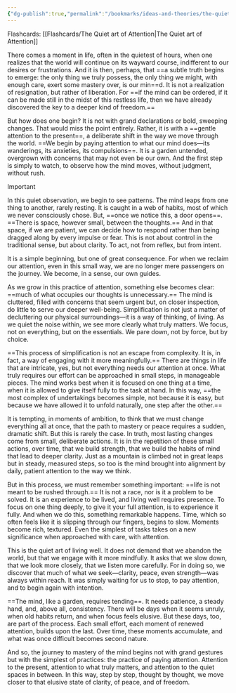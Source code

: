 ```yaml
---
{"dg-publish":true,"permalink":"/bookmarks/ideas-and-theories/the-quiet-art-of-attention/","tags":["brain","habits","mind","psychology"]}
---
```



Flashcards: [[Flashcards/The Quiet art of Attention\|The Quiet art of Attention]]

There comes a moment in life, often in the quietest of hours, when one realizes that the world will continue on its wayward course, indifferent to our desires or frustrations. And it is then, perhaps, that ==a subtle truth begins to emerge: the only thing we truly possess, the only thing we might, with enough care, exert some mastery over, is our min==d. It is not a realization of resignation, but rather of liberation. For ==if the mind can be ordered, if it can be made still in the midst of this restless life, then we have already discovered the key to a deeper kind of freedom.==

But how does one begin? It is not with grand declarations or bold, sweeping changes. That would miss the point entirely. Rather, it is with a ==gentle attention to the present==, a deliberate shift in the way we move through the world. ==We begin by paying attention to what our mind does—its wanderings, its anxieties, its compulsions==. It is a garden untended, overgrown with concerns that may not even be our own. And the first step is simply to watch, to observe how the mind moves, without judgment, without rush.

> [!important]
> In this quiet observation, we begin to see patterns. The mind leaps from one thing to another, rarely resting. It is caught in a web of habits, most of which we never consciously chose. But, ==once we notice this, a door opens==. ==There is space, however small, between the thoughts.== And in that space, if we are patient, we can decide how to respond rather than being dragged along by every impulse or fear. This is not about control in the traditional sense, but about clarity. To act, not from reflex, but from intent.

It is a simple beginning, but one of great consequence. For when we reclaim our attention, even in this small way, we are no longer mere passengers on the journey. We become, in a sense, our own guides.

As we grow in this practice of attention, something else becomes clear: ==much of what occupies our thoughts is unnecessary.== The mind is cluttered, filled with concerns that seem urgent but, on closer inspection, do little to serve our deeper well-being. Simplification is not just a matter of decluttering our physical surroundings—it is a way of thinking, of living. As we quiet the noise within, we see more clearly what truly matters. We focus, not on everything, but on the essentials. We pare down, not by force, but by choice.

==This process of simplification is not an escape from complexity. It is, in fact, a way of engaging with it more meaningfully.== There are things in life that are intricate, yes, but not everything needs our attention at once. What truly requires our effort can be approached in small steps, in manageable pieces. The mind works best when it is focused on one thing at a time, when it is allowed to give itself fully to the task at hand. In this way, ==the most complex of undertakings becomes simple, not because it is easy, but because we have allowed it to unfold naturally, one step after the other.==

It is tempting, in moments of ambition, to think that we must change everything all at once, that the path to mastery or peace requires a sudden, dramatic shift. But this is rarely the case. In truth, most lasting changes come from small, deliberate actions. It is in the repetition of these small actions, over time, that we build strength, that we build the habits of mind that lead to deeper clarity. Just as a mountain is climbed not in great leaps but in steady, measured steps, so too is the mind brought into alignment by daily, patient attention to the way we think.

But in this process, we must remember something important: ==life is not meant to be rushed through.== It is not a race, nor is it a problem to be solved. It is an experience to be lived, and living well requires presence. To focus on one thing deeply, to give it your full attention, is to experience it fully. And when we do this, something remarkable happens. Time, which so often feels like it is slipping through our fingers, begins to slow. Moments become rich, textured. Even the simplest of tasks takes on a new significance when approached with care, with attention.

This is the quiet art of living well. It does not demand that we abandon the world, but that we engage with it more mindfully. It asks that we slow down, that we look more closely, that we listen more carefully. For in doing so, we discover that much of what we seek—clarity, peace, even strength—was always within reach. It was simply waiting for us to stop, to pay attention, and to begin again with intention.

==The mind, like a garden, requires tending==. It needs patience, a steady hand, and, above all, consistency. There will be days when it seems unruly, when old habits return, and when focus feels elusive. But these days, too, are part of the process. Each small effort, each moment of renewed attention, builds upon the last. Over time, these moments accumulate, and what was once difficult becomes second nature.

And so, the journey to mastery of the mind begins not with grand gestures but with the simplest of practices: the practice of paying attention. Attention to the present, attention to what truly matters, and attention to the quiet spaces in between. In this way, step by step, thought by thought, we move closer to that elusive state of clarity, of peace, and of freedom.
